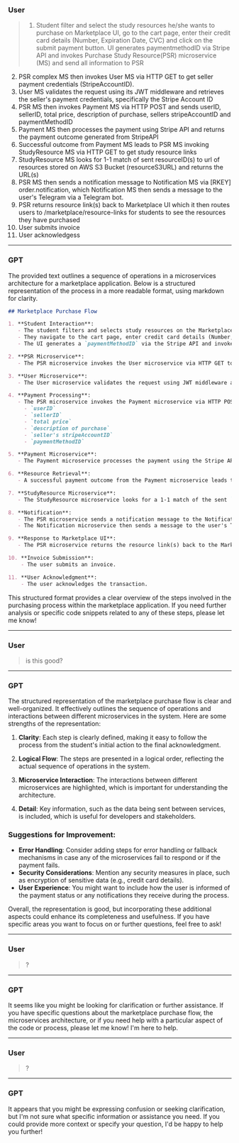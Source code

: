 ### User
> 1.	Student filter and select the study resources he/she wants to purchase on Marketplace UI, go to the cart page, enter their credit card details (Number, Expiration Date, CVC) and click on the submit payment button. UI generates paymentmethodID via Stripe API and invokes Purchase Study Resource(PSR) microservice (MS) and send all information to PSR
2.	PSR complex MS then invokes User MS via HTTP GET to get seller payment credentials (StripeAccountID). 
3.	User MS validates the request using its JWT middleware and retrieves the seller's payment credentials, specifically the Stripe Account ID
4.	PSR MS then invokes Payment MS via HTTP POST and sends userID, sellerID, total price, description of purchase, sellers stripeAccountID and paymentMethodID
5.	Payment MS then processes the payment using Stripe API and returns the payment outcome generated from StripeAPI
6.	Successful outcome from Payment MS leads to PSR MS invoking StudyResource MS via HTTP GET to get study resource links
7.	StudyResource MS looks for 1-1 match of sent resourceID(s) to url of resources stored on AWS S3 Bucket (resourceS3URL) and returns the URL(s)
8.	PSR MS then sends a notification message to Notification MS via [RKEY] order.notification, which Notification MS then sends a message to the user's Telegram via a Telegram bot. 
9.	PSR returns resource link(s) back to Marketplace UI which it then routes users to /marketplace/resource-links for students to see the resources they have purchased
10. User submits invoice
11. User acknowledgess

---
### GPT
The provided text outlines a sequence of operations in a microservices architecture for a marketplace application. Below is a structured representation of the process in a more readable format, using markdown for clarity.

```markdown
## Marketplace Purchase Flow

1. **Student Interaction**:
   - The student filters and selects study resources on the Marketplace UI.
   - They navigate to the cart page, enter credit card details (Number, Expiration Date, CVC), and click the submit payment button.
   - The UI generates a `paymentMethodID` via the Stripe API and invokes the Purchase Study Resource (PSR) microservice, sending all relevant information.

2. **PSR Microservice**:
   - The PSR microservice invokes the User microservice via HTTP GET to retrieve the seller's payment credentials (StripeAccountID).

3. **User Microservice**:
   - The User microservice validates the request using JWT middleware and retrieves the seller's payment credentials, specifically the Stripe Account ID.

4. **Payment Processing**:
   - The PSR microservice invokes the Payment microservice via HTTP POST, sending the following data:
     - `userID`
     - `sellerID`
     - `total price`
     - `description of purchase`
     - `seller's stripeAccountID`
     - `paymentMethodID`

5. **Payment Microservice**:
   - The Payment microservice processes the payment using the Stripe API and returns the payment outcome generated from the Stripe API.

6. **Resource Retrieval**:
   - A successful payment outcome from the Payment microservice leads the PSR microservice to invoke the StudyResource microservice via HTTP GET to retrieve study resource links.

7. **StudyResource Microservice**:
   - The StudyResource microservice looks for a 1-1 match of the sent `resourceID(s)` to the URLs of resources stored in an AWS S3 Bucket (`resourceS3URL`) and returns the URL(s).

8. **Notification**:
   - The PSR microservice sends a notification message to the Notification microservice via `[RKEY] order.notification`.
   - The Notification microservice then sends a message to the user's Telegram via a Telegram bot.

9. **Response to Marketplace UI**:
   - The PSR microservice returns the resource link(s) back to the Marketplace UI, which routes users to `/marketplace/resource-links` for students to view the resources they have purchased.

10. **Invoice Submission**:
    - The user submits an invoice.

11. **User Acknowledgment**:
    - The user acknowledges the transaction.
```

This structured format provides a clear overview of the steps involved in the purchasing process within the marketplace application. If you need further analysis or specific code snippets related to any of these steps, please let me know!

---
### User
> is this good?

---
### GPT
The structured representation of the marketplace purchase flow is clear and well-organized. It effectively outlines the sequence of operations and interactions between different microservices in the system. Here are some strengths of the representation:

1. **Clarity**: Each step is clearly defined, making it easy to follow the process from the student's initial action to the final acknowledgment.

2. **Logical Flow**: The steps are presented in a logical order, reflecting the actual sequence of operations in the system.

3. **Microservice Interaction**: The interactions between different microservices are highlighted, which is important for understanding the architecture.

4. **Detail**: Key information, such as the data being sent between services, is included, which is useful for developers and stakeholders.

### Suggestions for Improvement:
- **Error Handling**: Consider adding steps for error handling or fallback mechanisms in case any of the microservices fail to respond or if the payment fails.
- **Security Considerations**: Mention any security measures in place, such as encryption of sensitive data (e.g., credit card details).
- **User Experience**: You might want to include how the user is informed of the payment status or any notifications they receive during the process.

Overall, the representation is good, but incorporating these additional aspects could enhance its completeness and usefulness. If you have specific areas you want to focus on or further questions, feel free to ask!

---
### User
> ?

---
### GPT
It seems like you might be looking for clarification or further assistance. If you have specific questions about the marketplace purchase flow, the microservices architecture, or if you need help with a particular aspect of the code or process, please let me know! I'm here to help.

---
### User
> ?

---
### GPT
It appears that you might be expressing confusion or seeking clarification, but I'm not sure what specific information or assistance you need. If you could provide more context or specify your question, I'd be happy to help you further!

